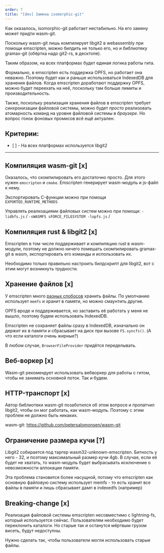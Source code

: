 ```yaml
---
order: 7
title: "[dev] Замена isomorphic-git"
---
```


Как оказалось, isomorphic-git работает нестабильно. На его замену может придти wasm-git.

Поскольку wasm-git лишь компилирует libgit2 в webassembly при помощи emscripten, можно билдить не только его, но и библиотеку gramax-git (обёртка надо git2-rs, в десктопе).

Таким образом, на всех платформах будет единая логика работы гита.

Формально, в emscripten есть поддержка OPFS, но работает она неважно. Поэтому будет как и раньше использоваться IndexedDB для хранения файлов. Когда emscripten доработают поддержку OPFS, можно будет переехать на неё, поскольку там больше лимиты и производительность.

Также, поскольку реализация хранения файлов в emscripten требует синхронизации файловой системы, можно будет *просто* реализовать атомарность команд на уровне файловой системы в *браузере*. Но вопрос гонок фоновых промисов всё ещё актуален.



## **Критерии:**

-  \[ \] - На всех платформах используется libgit2

---

## Компиляция wasm-git \[x\]

Оказалось, что скомпилировать его достаточно просто. Для этого нужен `emscripten` и `cmake`. Emscripten генерирует wasm-модуль и js-файл к нему.

Экспортировать C-функции можно при помощи `EXPORTED_RUNTIME_METHODS`

Управлять реализациями файловых систем можно при помощи: `-lidbfs.js` / `-sWASMFS sFORCE_FILESYSTEM -lopfs.js` /



## Компиляция rust & libgit2 \[x\]

Emscripten в том числе поддерживает и компиляцию rust в wasm-модули, поэтому не должно ничего помешать скомпилировать gramax-git в wasm, экспортировать его команды и использовать их.

Необходимо только правильно настроить билдскрипт для libgit2, вот с этим могут возникнуть трудности.



## Хранение файлов \[x\]

У emscripten много [разных спобосов](https://emscripten.org/docs/api_reference/Filesystem-API.html#filesystem-api-filesystems) хранить файлы. По умолчанию использует `memfs` и хранит в памяти, но можно смаунтить другие.

OPFS вроде и поддерживается, но заставить её работать у меня не вышло, поэтому будем использовать IndexedDB.

Emscripten не сохраняет файлы сразу в IndexedDB, изначально он держит их в памяти и сбрасывает на диск при вызове `FS.syncfs()`. (А что если каталоги очень жирные?)

В любом случае, `BrowserFileProvider` придётся переделывать.



## Веб-воркер \[x\]

Wasm-git рекомендует использовать вебворкер для работы с гитом, чтобы не занимать основной поток. Так и будем.



## HTTP-транспорт \[x\]

Автор библиотеки wasm-git позаботился об этом вопросе и пропатчил libgit2, чтобы он мог работать, как wasm-модуль. Поэтому с этим проблем не должно быть никаких.

wasm-git: <https://github.com/petersalomonsen/wasm-git>



## Ограничение размера кучи \[?\]

Libgit2 собирается под таргер wasm32-unknown-emscripten. Битность у него - 32, и поэтому максимальный размер кучи 4gb. В случае, если её будет не хватать, то wasm-модуль будет выбрасывать исключение о невозможности аллокации памяти.

Эта проблема становится более насущной, потому что emscripten как основную файловую систему использует memfs - то есть хранит все файлы в памяти и лишь сбрасывает дамп в indexedfs (например)



## Breaking-change \[x\]

Реализация файловой системы emscripten несовместимо с lightning-fs, который используется сейчас. Пользователям необходимо будет переклонить каталоги. Но старые так и останутся мёртвым грузом висеть, будут недоступны.

Нужно сделать так, чтобы пользователи  могли использовать старые файлы.